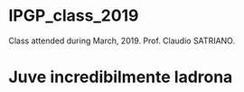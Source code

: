 # IPGP_class_2019

Class attended during March, 2019. Prof. Claudio SATRIANO.

# Juve incredibilmente ladrona

